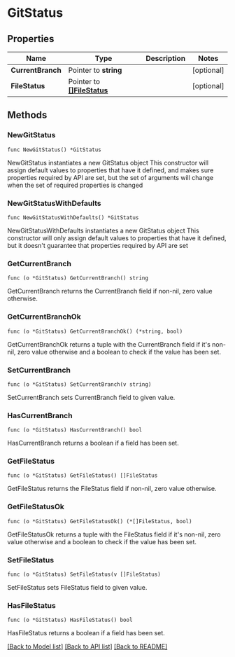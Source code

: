 # GitStatus

## Properties

Name | Type | Description | Notes
------------ | ------------- | ------------- | -------------
**CurrentBranch** | Pointer to **string** |  | [optional] 
**FileStatus** | Pointer to [**[]FileStatus**](FileStatus.md) |  | [optional] 

## Methods

### NewGitStatus

`func NewGitStatus() *GitStatus`

NewGitStatus instantiates a new GitStatus object
This constructor will assign default values to properties that have it defined,
and makes sure properties required by API are set, but the set of arguments
will change when the set of required properties is changed

### NewGitStatusWithDefaults

`func NewGitStatusWithDefaults() *GitStatus`

NewGitStatusWithDefaults instantiates a new GitStatus object
This constructor will only assign default values to properties that have it defined,
but it doesn't guarantee that properties required by API are set

### GetCurrentBranch

`func (o *GitStatus) GetCurrentBranch() string`

GetCurrentBranch returns the CurrentBranch field if non-nil, zero value otherwise.

### GetCurrentBranchOk

`func (o *GitStatus) GetCurrentBranchOk() (*string, bool)`

GetCurrentBranchOk returns a tuple with the CurrentBranch field if it's non-nil, zero value otherwise
and a boolean to check if the value has been set.

### SetCurrentBranch

`func (o *GitStatus) SetCurrentBranch(v string)`

SetCurrentBranch sets CurrentBranch field to given value.

### HasCurrentBranch

`func (o *GitStatus) HasCurrentBranch() bool`

HasCurrentBranch returns a boolean if a field has been set.

### GetFileStatus

`func (o *GitStatus) GetFileStatus() []FileStatus`

GetFileStatus returns the FileStatus field if non-nil, zero value otherwise.

### GetFileStatusOk

`func (o *GitStatus) GetFileStatusOk() (*[]FileStatus, bool)`

GetFileStatusOk returns a tuple with the FileStatus field if it's non-nil, zero value otherwise
and a boolean to check if the value has been set.

### SetFileStatus

`func (o *GitStatus) SetFileStatus(v []FileStatus)`

SetFileStatus sets FileStatus field to given value.

### HasFileStatus

`func (o *GitStatus) HasFileStatus() bool`

HasFileStatus returns a boolean if a field has been set.


[[Back to Model list]](../README.md#documentation-for-models) [[Back to API list]](../README.md#documentation-for-api-endpoints) [[Back to README]](../README.md)


